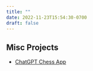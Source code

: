 ```yaml
---
title: ""
date: 2022-11-23T15:54:30-0700
draft: false
---
```


## Misc Projects

- [ChatGPT Chess App](https://lichess-app.s3.amazonaws.com/index.html)